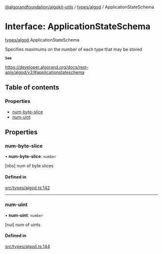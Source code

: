 [@algorandfoundation/algokit-utils](../README.md) / [types/algod](../modules/types_algod.md) / ApplicationStateSchema

# Interface: ApplicationStateSchema

[types/algod](../modules/types_algod.md).ApplicationStateSchema

Specifies maximums on the number of each type that may be stored

**`See`**

https://developer.algorand.org/docs/rest-apis/algod/v2/#applicationstateschema

## Table of contents

### Properties

- [num-byte-slice](types_algod.ApplicationStateSchema.md#num-byte-slice)
- [num-uint](types_algod.ApplicationStateSchema.md#num-uint)

## Properties

### num-byte-slice

• **num-byte-slice**: `number`

[nbs] num of byte slices

#### Defined in

[src/types/algod.ts:142](https://github.com/algorandfoundation/algokit-utils-ts/blob/main/src/types/algod.ts#L142)

___

### num-uint

• **num-uint**: `number`

[nui] num of uints

#### Defined in

[src/types/algod.ts:144](https://github.com/algorandfoundation/algokit-utils-ts/blob/main/src/types/algod.ts#L144)
